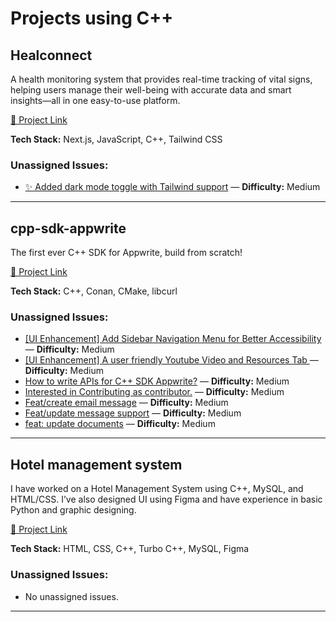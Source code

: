 # Projects using C++

## Healconnect 
A  health monitoring system that provides real-time tracking of vital signs, helping users manage their well-being with accurate data and smart insights—all in one easy-to-use platform.

[🔗 Project Link](https://github.com/Dipanita45/HEALCONNECT)

**Tech Stack:** Next.js, JavaScript, C++, Tailwind CSS

### Unassigned Issues:
- [✨ Added dark mode toggle with Tailwind support](https://github.com/Dipanita45/HEALCONNECT/pull/21) — **Difficulty:** Medium

---

## cpp-sdk-appwrite
The first ever C++ SDK for Appwrite, build from scratch!

[🔗 Project Link](https://github.com/pooranjoyb/cpp-sdk-appwrite)

**Tech Stack:** C++, Conan, CMake, libcurl

### Unassigned Issues:
- [[UI Enhancement] Add Sidebar Navigation Menu for Better Accessibility](https://github.com/pooranjoyb/cpp-sdk-appwrite/issues/88) — **Difficulty:** Medium
- [[UI Enhancement] A user friendly Youtube Video and Resources Tab ](https://github.com/pooranjoyb/cpp-sdk-appwrite/issues/87) — **Difficulty:** Medium
- [How to write APIs for C++ SDK Appwrite?](https://github.com/pooranjoyb/cpp-sdk-appwrite/issues/85) — **Difficulty:** Medium
- [Interested in Contributing as contributor.](https://github.com/pooranjoyb/cpp-sdk-appwrite/issues/83) — **Difficulty:** Medium
- [Feat/create email message](https://github.com/pooranjoyb/cpp-sdk-appwrite/pull/80) — **Difficulty:** Medium
- [Feat/update message support](https://github.com/pooranjoyb/cpp-sdk-appwrite/pull/79) — **Difficulty:** Medium
- [feat: update documents](https://github.com/pooranjoyb/cpp-sdk-appwrite/pull/45) — **Difficulty:** Medium

---

## Hotel management system 

I have worked on a Hotel Management System using C++, MySQL, and HTML/CSS. I’ve also designed UI using Figma and have experience in basic Python and graphic designing.


[🔗 Project Link](https://github.com/tasmiyashaikh711)

**Tech Stack:** HTML, CSS, C++, Turbo C++, MySQL, Figma

### Unassigned Issues:
- No unassigned issues.

---

